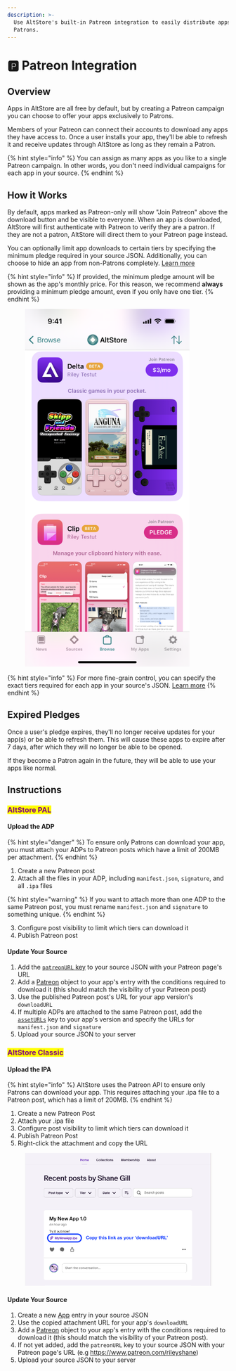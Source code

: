 ```yaml
---
description: >-
  Use AltStore's built-in Patreon integration to easily distribute apps to your
  Patrons.
---
```


# 🅿️ Patreon Integration

## Overview

Apps in AltStore are all free by default, but by creating a Patreon campaign you can choose to offer your apps exclusively to Patrons.

Members of your Patreon can connect their accounts to download any apps they have access to. Once a user installs your app, they'll be able to refresh it and receive updates through AltStore as long as they remain a Patron.&#x20;

{% hint style="info" %}
You can assign as many apps as you like to a single Patreon campaign. In other words, you don't need individual campaigns for each app in your source.
{% endhint %}



## How it Works

By default, apps marked as Patreon-only will show "Join Patreon" above the download button and be visible to everyone. When an app is downloaded, AltStore will first authenticate with Patreon to verify they are a patron. If they are not a patron, AltStore will direct them to your Patreon page instead.&#x20;

You can optionally limit app downloads to certain tiers by specifying the minimum pledge required in your source JSON. Additionally, you can choose to hide an app from non-Patrons completely. [Learn more](make-a-source.md#patreon-apps)

{% hint style="info" %}
If provided, the minimum pledge amount will be shown as the app's monthly price. For this reason, we recommend **always** providing a minimum pledge amount, even if you only have one tier.
{% endhint %}

<figure><img src="../.gitbook/assets/IMG_7255.PNG" alt="" width="375"><figcaption></figcaption></figure>

{% hint style="info" %}
For more fine-grain control, you can specify the exact tiers required for each app in your source's JSON. [Learn more](make-a-source.md#patreon-apps)
{% endhint %}



## Expired Pledges

Once a user's pledge expires, they'll no longer receive updates for your app(s) or be able to refresh them. This will cause these apps to expire after 7 days, after which they will no longer be able to be opened.

If they become a Patron again in the future, they will be able to use your apps like normal.



## Instructions

### <mark style="color:purple;">AltStore PAL</mark>

#### Upload the ADP

{% hint style="danger" %}
To ensure only Patrons can download your app, you must attach your ADPs to Patreon posts which have a limit of 200MB per attachment.
{% endhint %}

1. Create a new Patreon post
2. Attach all the files in your ADP, including `manifest.json`, `signature`, and all `.ipa` files

{% hint style="warning" %}
If you want to attach more than one ADP to the same Patreon post, you must rename `manifest.json` and `signature` to something unique.
{% endhint %}

3. Configure post visibility to limit which tiers can download it
4. Publish Patreon post

#### Update Your Source

1. Add the [`patreonURL` key](make-a-source.md#patreonurl-string) to your source JSON with your Patreon page's URL
2. Add a [Patreon](make-a-source.md#patreon-apps) object to your app's entry with the conditions required to download it (this should match the visibility of your Patreon post)
3. Use the published Patreon post's URL for your app version's `downloadURL`
4. If multiple ADPs are attached to the same Patreon post, add the [`assetURLs`](make-a-source.md#asseturls-dictionary-of-strings) key to your app's version and specify the URLs for `manifest.json` and `signature`&#x20;
5. Upload your source JSON to your server



### <mark style="color:purple;">AltStore Classic</mark>

#### Upload the IPA

{% hint style="info" %}
AltStore uses the Patreon API to ensure only Patrons can download your app. This requires attaching your .ipa file to a Patreon post, which has a limit of 200MB.
{% endhint %}

1. Create a new Patreon Post
2. Attach your .ipa file
3. Configure post visibility to limit which tiers can download it
4. Publish Patreon Post
5. Right-click the attachment and copy the URL

<figure><img src="../.gitbook/assets/Patreon_Instructions_Edit.png" alt=""><figcaption></figcaption></figure>

#### Update Your Source

1. Create a new [App](make-a-source.md#apps) entry in your source JSON
2. Use the copied attachment URL for your app's `downloadURL`
3. Add a [Patreon](make-a-source.md#patreon-apps) object to your app's entry with the conditions required to download it (this should match the visibility of your Patreon post).
4. If not yet added, add the `patreonURL` key to your source JSON with your Patreon page's URL (e.g https://www.patreon.com/rileyshane)
5. Upload your source JSON to your server
